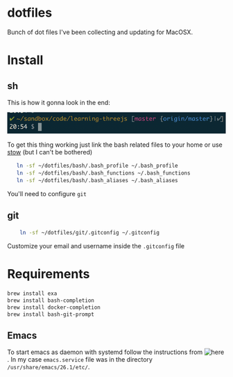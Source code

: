# dotfiles

Bunch of dot files I've been collecting and updating for MacOSX.

# Install

## sh

This is how it gonna look in the end:

![bash](bash/bash.png?raw=true)

To get this thing working just link the bash related files to your home or use [stow](https://www.gnu.org/software/stow/manual/stow.html#Invoking-Stow) (but I can't be bothered)
```sh
   ln -sf ~/dotfiles/bash/.bash_profile ~/.bash_profile
   ln -sf ~/dotfiles/bash/.bash_functions ~/.bash_functions
   ln -sf ~/dotfiles/bash/.bash_aliases ~/.bash_aliases
```

You'll need to configure `git`

## git

```sh
	ln -sf ~/dotfiles/git/.gitconfig ~/.gitconfig
```

Customize your email and username inside the `.gitconfig` file

# Requirements

    brew install exa
    brew install bash-completion
    brew install docker-completion
    brew install bash-git-prompt

## Emacs

To start emacs as daemon with systemd follow the instructions from ![here](https://www.emacswiki.org/emacs/EmacsAsDaemon).
In my case `emacs.service` file was in the directory `/usr/share/emacs/26.1/etc/`.
